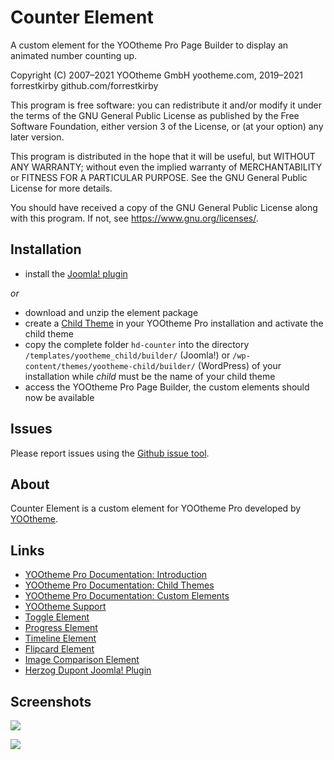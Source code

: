 # Counter Element

A custom element for the YOOtheme Pro Page Builder to display an animated number counting up.

Copyright (C) 2007–2021 YOOtheme GmbH yootheme.com, 2019–2021 forrestkirby github.com/forrestkirby

This program is free software: you can redistribute it and/or modify
it under the terms of the GNU General Public License as published by
the Free Software Foundation, either version 3 of the License, or
(at your option) any later version.

This program is distributed in the hope that it will be useful,
but WITHOUT ANY WARRANTY; without even the implied warranty of
MERCHANTABILITY or FITNESS FOR A PARTICULAR PURPOSE. See the
GNU General Public License for more details.

You should have received a copy of the GNU General Public License
along with this program. If not, see <https://www.gnu.org/licenses/>.

## Installation

- install the [Joomla! plugin](https://github.com/forrestkirby/herzogdupont)

*or*

- download and unzip the element package
- create a [Child Theme](https://yootheme.com/support/yootheme-pro/joomla/developers-child-themes) in your YOOtheme Pro installation and activate the child theme
- copy the complete folder `hd-counter` into the directory `/templates/yootheme_child/builder/` (Joomla!) or `/wp-content/themes/yootheme-child/builder/` (WordPress) of your installation while *child* must be the name of your child theme
- access the YOOtheme Pro Page Builder, the custom elements should now be available

## Issues

Please report issues using the [Github issue tool](../../issues).

## About

Counter Element is a custom element for YOOtheme Pro developed by [YOOtheme](https://yootheme.com).

## Links

- [YOOtheme Pro Documentation: Introduction](https://yootheme.com/support/yootheme-pro/joomla/introduction)
- [YOOtheme Pro Documentation: Child Themes](https://yootheme.com/support/yootheme-pro/joomla/developers-child-themes)
- [YOOtheme Pro Documentation: Custom Elements](https://yootheme.com/support/yootheme-pro/joomla/developers-elements)
- [YOOtheme Support](https://yootheme.com/support)
- [Toggle Element](https://github.com/forrestkirby/toggle-element)
- [Progress Element](https://github.com/forrestkirby/progress-element)
- [Timeline Element](https://github.com/forrestkirby/timeline-element)
- [Flipcard Element](https://github.com/forrestkirby/flipcard-element)
- [Image Comparison Element](https://github.com/forrestkirby/image-comparison-element)
- [Herzog Dupont Joomla! Plugin](https://github.com/forrestkirby/herzogdupont-joomla)

## Screenshots

![](https://herzog-dupont.de/images/tutorials/tutorial-counter-2.jpg)

![](https://herzog-dupont.de/images/tutorials/tutorial-counter-3.jpg)
